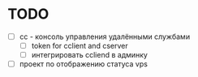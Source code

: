 # TODO

- [ ] сс - консоль управления удалёнными службами
  - [ ] token for cclient and cserver
  - [ ] интегрировать ccliend в админку
- [ ] проект по отображению статуса vps
